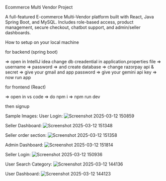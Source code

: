 Ecommerce Multi Vendor Project

A full-featured E-commerce Multi-Vendor platform built with React, 
Java Spring Boot, and MySQL. Includes role-based access, product management, secure checkout, chatbot support, 
and admin/seller dashboards.

How to setup on your local machine

for backend (spring boot)

=> open in IntelliJ idea
change db creadential in application.properties file
=> username
=> password
=> and create database
=> change razorpay api & secret
=> give your gmail and app password
=> give your gemini api key
=> now run app

for frontend (React)

=> open in vs code
=> do npm i
=> npm run dev 

then signup


Sample Images:
User Login:
![Screenshot 2025-03-12 150859](https://github.com/user-attachments/assets/1ad6f454-f4ad-46e5-86ff-0b763a44c3ae)

Seller Dashboard:
![Screenshot 2025-03-12 151348](https://github.com/user-attachments/assets/4ea24198-6143-46c6-99f4-4e1d0a690888)

Seller order section:
![Screenshot 2025-03-12 151358](https://github.com/user-attachments/assets/7e25d913-0f5a-412d-adc2-9b8b79adc55a)

Admin Dashboard:
![Screenshot 2025-03-12 151814](https://github.com/user-attachments/assets/f328113a-150c-4fba-9356-95d6afe87fa3)

Seller Login:
![Screenshot 2025-03-12 150936](https://github.com/user-attachments/assets/95618804-1eee-4d9a-8d29-be5639360268)

User Search Category:
![Screenshot 2025-03-12 144136](https://github.com/user-attachments/assets/b79d0d8d-fe1e-4572-add7-c5aaec690e79)

User Dashboard:
![Screenshot 2025-03-12 144123](https://github.com/user-attachments/assets/12f83321-ec36-4a52-91c6-8e1e6c3f24e5)


